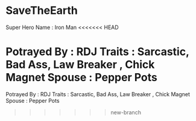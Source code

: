 # SaveTheEarth

Super Hero Name : Iron Man
<<<<<<< HEAD

Potrayed By : RDJ
Traits : Sarcastic, Bad Ass, Law Breaker , Chick Magnet
Spouse : Pepper Pots
=======
Potrayed By : RDJ
Traits : Sarcastic, Bad Ass, Law Breaker , Chick Magnet
Spouse : Pepper Pots
>>>>>>> new-branch
